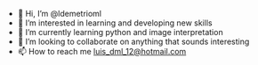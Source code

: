 - 👋 Hi, I’m @ldemetrioml 
- 👀 I’m interested in learning and developing new skills
- 🌱 I’m currently learning python and image interpretation
- 💞️ I’m looking to collaborate on anything that sounds interesting
- 📫 How to reach me luis_dml_12@hotmail.com

<!---
ldemetrioml/ldemetrioml is a ✨ special ✨ repository because its `README.md` (this file) appears on your GitHub profile.
You can click the Preview link to take a look at your changes.
--->
